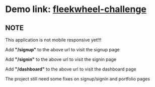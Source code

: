 <h1>Demo link: <a href="https://eloquent-shirley-f0ec3a.netlify.app/">fleekwheel-challenge</a></h1>

<h2>NOTE</h2>
<p>This application is not mobile responsive yet!!!</p>
<p>Add <strong>"/signup"</strong> to the above url to visit the signup page</p>
<p>Add <strong>"/signin"</strong> to the above url to visit the signin page</p>
<p>Add <strong>"/dashboard"</strong> to the above url to visit the dashboard page</p>

<p>The project still need some fixes on signup/signin and portfolio pages</p>
